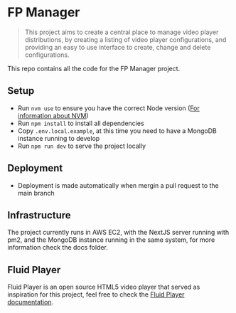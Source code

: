 # FP Manager

> This project aims to create a central place to manage video player distributions, by creating a listing of video player configurations, and providing an easy to use interface to create, change and delete configurations.

This repo contains all the code for the FP Manager project.

## Setup

- Run `nvm use` to ensure you have the correct Node version ([For information about NVM](https://github.com/nvm-sh/nvm))
- Run `npm install` to install all dependencies
- Copy `.env.local.example`, at this time you need to have a MongoDB instance running to develop
- Run `npm run dev` to serve the project locally

## Deployment

- Deployment is made automatically when mergin a pull request to the main branch

## Infrastructure

The project currently runs in AWS EC2, with the NextJS server running with pm2, and the MongoDB instance running in the same system, for more information check the docs folder.

## Fluid Player

Fluid Player is an open source HTML5 video player that served as inspiration for this project, feel free to check the [Fluid Player documentation](https://docs.fluidplayer.com).